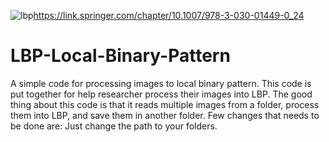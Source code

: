 ![lbp](https://user-images.githubusercontent.com/63404097/149629275-88dfe134-e66f-4029-a432-fd5679c4dc4a.gif)https://link.springer.com/chapter/10.1007/978-3-030-01449-0_24
# LBP-Local-Binary-Pattern
A simple code for processing images to local binary pattern.
This code is put together for help researcher process their images into LBP. The good thing about this code is that it reads multiple images from a folder, process them into LBP, and save them in another folder. Few changes that needs to be done are: Just change the path to your folders. 
